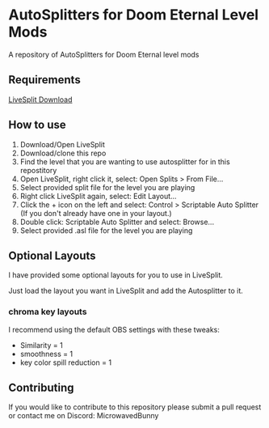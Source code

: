 # AutoSplitters for Doom Eternal Level Mods
A repository of AutoSplitters for Doom Eternal level mods 

## Requirements
[LiveSplit Download](https://livesplit.org/downloads/)

## How to use
1. Download/Open LiveSplit
2. Download/clone this repo
3. Find the level that you are wanting to use autosplitter for in this repostitory
4. Open LiveSplit, right click it, select: Open Splits > From File...
5. Select provided split file for the level you are playing
6. Right click LiveSplit again, select: Edit Layout...
7. Click the + icon on the left and select: Control > Scriptable Auto Splitter (If you don't already have one in your layout.)
8. Double click: Scriptable Auto Splitter and select: Browse...
9. Select provided .asl file for the level you are playing

## Optional Layouts
I have provided some optional layouts for you to use in LiveSplit. 

Just load the layout you want in LiveSplit and add the Autosplitter to it.

### chroma key layouts

I recommend using the default OBS settings with these tweaks:
- Similarity  = 1
- smoothness  = 1
- key color spill reduction = 1 

## Contributing
If you would like to contribute to this repository please submit a pull request or contact me on Discord: MicrowavedBunny
